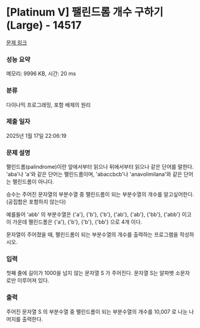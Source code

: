 # [Platinum V] 팰린드롬 개수 구하기 (Large) - 14517 

[문제 링크](https://www.acmicpc.net/problem/14517) 

### 성능 요약

메모리: 9996 KB, 시간: 20 ms

### 분류

다이나믹 프로그래밍, 포함 배제의 원리

### 제출 일자

2025년 1월 17일 22:06:19

### 문제 설명

<p>팰린드롬(palindrome)이란 앞에서부터 읽으나 뒤에서부터 읽으나 같은 단어를 말한다. 'aba'나 'a'와 같은 단어는 팰린드롬이며, 'abaccbcb'나 'anavolimilana'와 같은 단어는 팰린드롬이 아니다.</p>

<p>승수는 주어진 문자열의 부분수열 중 팰린드롬이 되는 부분수열의 개수를 알고싶어한다. (공집합은 포함하지 않는다)</p>

<p>예를들어 'abb' 의 부분수열은 {'a'}, {'b'}, {'b'}, {'ab'}, {'ab'}, {'bb'}, {'abb'} 이고 이 가운데 팰린드롬은 {'a'}, {'b'}, {'b'}, {'bb'} 으로 4개 이다. </p>

<p>문자열이 주어졌을 때, 팰린드롬이 되는 부분수열의 개수를 출력하는 프로그램을 작성하시오.</p>

### 입력 

 <p>첫째 줄에 길이가 1000을 넘지 않는 문자열 S 가 주어진다. 문자열 S는 알파벳 소문자로만 이루어져 있다.</p>

### 출력 

 <p>주어진 문자열 S 의 부분수열 중 팰린드롬이 되는 부분수열의 개수를 10,007 로 나눈 나머지를 출력한다.</p>

